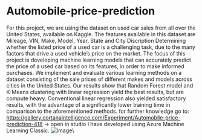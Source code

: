 # Automobile-price-prediction
For this project, we are using the dataset on used car sales from all over the United States, available on
Kaggle. The features available in this dataset are Mileage, VIN, Make, Model, Year, State and City
Discription
  Determining whether the listed price of a used car is a challenging task, due to the many factors that drive
a used vehicle’s price on the market. The focus of this project is developing machine learning models that
can accurately predict the price of a used car based on its features, in order to make informed purchases.
We implement and evaluate various learning methods on a dataset consisting of the sale prices of
different makes and models across cities in the United States. Our results show that Random Forest
model and K-Means clustering with linear regression yield the best results, but are compute heavy.
Conventional linear regression also yielded satisfactory results, with the advantage of a significantly lower
training time in comparison to the aforementioned methods.
for further knowledge go to:
https://gallery.cortanaintelligence.com/Experiment/Automobile-price-prediction-418
   -> open in studio 
  I have developed using Azure Machine Learning Classic.
  ![image](https://user-images.githubusercontent.com/82074806/152142064-e91e26b4-0fca-4576-9ad0-41e41b178603.png)\
  
  
  

